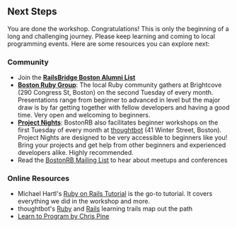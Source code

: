 ## Next Steps

You are done the workshop. Congratulations! This is only the beginning of a long
and challenging journey. Please keep learning and coming to local programming events. Here are
some resources you can explore next:

### Community

 * Join the **[RailsBridge Boston Alumni List](https://groups.google.com/forum/#!forum/railsbridge-boston-alumni)** 
 * **[Boston Ruby Group](http://bostonrb.org/)**: The local Ruby community gathers at Brightcove (290 Congress St, Boston) on the second Tuesday of every month. Presentations range from beginner to advanced in level but the major draw is by far getting together with fellow developers and having a good time. Very open and welcoming to beginners.
 * **[Project Nights](http://bostonrb.org/)**: BostonRB also facilitates beginner workshops on the first Tuesday of every month at [thoughtbot](http://thoughtbot.com) (41 Winter Street, Boston). Project Nights are designed to be very accessible to beginners like you! Bring your projects and get help from other beginners and experienced developers alike. Highly recommended.
 * Read the [BostonRB Mailing List](https://groups.google.com/forum/#!forum/boston-rubygroup) to hear about meetups and conferences


### Online Resources
 * Michael Hartl's [Ruby on Rails Tutorial](http://ruby.railstutorial.org/ruby-on-rails-tutorial-book) is the go-to tutorial. It covers everything we did in the workshop and more. 
 * thoughtbot's [Ruby](https://learn.thoughtbot.com/ruby) and [Rails](https://learn.thoughtbot.com/rails) learning trails map out the path
 * [Learn to Program by Chris Pine](http://pragprog.com/book/ltp2/learn-to-program)
 
